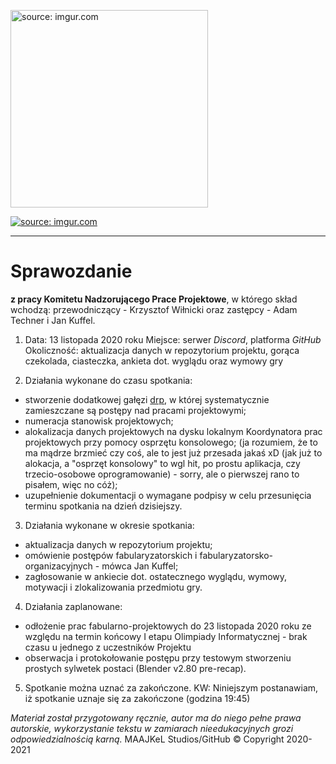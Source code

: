 <a href="https://imgur.com/cGlquD1"><img src="https://i.imgur.com/cGlquD1.png" alt="source: imgur.com" width="316" height="316"></a>

<a href="https://imgur.com/dFrfoUk"><img src="https://i.imgur.com/dFrfoUkm.png" title="source: imgur.com" /></a>

- - - 

# Sprawozdanie

**z pracy Komitetu Nadzorującego Prace Projektowe**, w którego skład wchodzą: przewodniczący - Krzysztof Wiłnicki oraz zastępcy - Adam Techner i Jan Kuffel.

1. Data: 13 listopada 2020 roku
Miejsce: serwer *Discord*, platforma *GitHub*
Okoliczność: aktualizacja danych w repozytorium projektu, gorąca czekolada, ciasteczka, ankieta dot. wyglądu oraz wymowy gry

2. Działania wykonane do czasu spotkania:
 - stworzenie dodatkowej gałęzi [drp](https://github.com/Milo46/Projekt-2e4/tree/drp), w której systematycznie zamieszczane są postępy nad pracami projektowymi;
 - numeracja stanowisk projektowych;
 - alokalizacja danych projektowych na dysku lokalnym Koordynatora prac projektowych przy pomocy osprzętu konsolowego; (ja rozumiem, że to ma mądrze brzmieć czy coś, ale to jest już przesada jakaś xD (jak już to alokacja, a "osprzęt konsolowy" to wgl hit, po prostu aplikacja, czy trzecio-osobowe oprogramowanie) - sorry, ale o pierwszej rano to pisałem, więc no cóż);
 - uzupełnienie dokumentacji o wymagane podpisy w celu przesunięcia terminu spotkania na dzień dzisiejszy.
 
3. Działania wykonane w okresie spotkania:
 - aktualizacja danych w repozytorium projektu;
 - omówienie postępów fabularyzatorskich i fabularyzatorsko-organizacyjnych - mówca Jan Kuffel;
 - zagłosowanie w ankiecie dot. ostatecznego wyglądu, wymowy, motywacji i zlokalizowania przedmiotu gry.
 
4. Działania zaplanowane:
 - odłożenie prac fabularno-projektowych do 23 listopada 2020 roku ze względu na termin końcowy I etapu Olimpiady Informatycznej - brak czasu u jednego z uczestników Projektu
 - obserwacja i protokołowanie postępu przy testowym stworzeniu prostych sylwetek postaci (Blender v2.80 pre-recap).
 
5. Spotkanie można uznać za zakończone.
KW: Niniejszym postanawiam, iż spotkanie uznaje się za zakończone (godzina 19:45)

*Materiał został przygotowany ręcznie, autor ma do niego pełne prawa autorskie, wykorzystanie tekstu w zamiarach nieedukacyjnych grozi odpowiedzialnością karną.*
 MAAJKeL Studios/GitHub © Copyright 2020-2021

